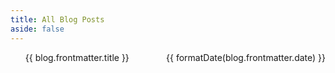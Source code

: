 ```yaml
---
title: All Blog Posts
aside: false
---
```


<script setup>
import { data as blogs } from '/data/blogs.data'
import formatDate from "/.vitepress/theme/utils/formatDate"
import getSorted from "/.vitepress/theme/utils/getSorted"
const sortedBlogs = getSorted( blogs );
</script>

<ul>
  <li v-for="blog of sortedBlogs">
    <a :href="blog.url">{{ blog.frontmatter.title }}</a><br/>
        <span>{{ formatDate(blog.frontmatter.date) }}</span>
  </li>
</ul>

<style scoped>
li {
    display: flex;
    justify-content: space-between;
}
</style>
